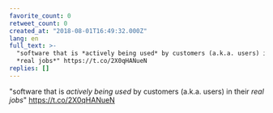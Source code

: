 ```yaml
---
favorite_count: 0
retweet_count: 0
created_at: "2018-08-01T16:49:32.000Z"
lang: en
full_text: >-
  "software that is *actively being used* by customers (a.k.a. users) in their
  *real jobs*" https://t.co/2X0qHANueN
replies: []
---
```


"software that is _actively being used_ by customers (a.k.a. users) in their
_real jobs_" <https://t.co/2X0qHANueN>
